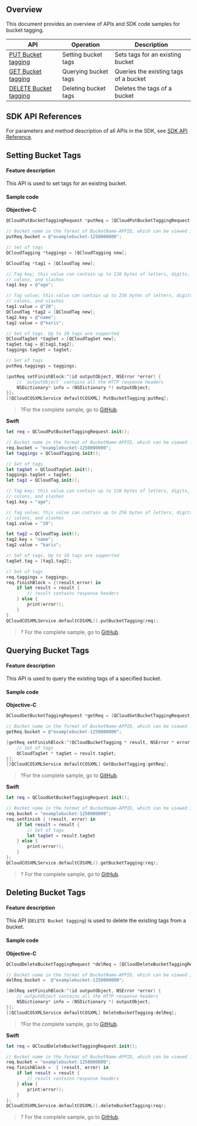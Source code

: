 ## Overview

This document provides an overview of APIs and SDK code samples for bucket tagging.

| API | Operation | Description |
| ------------------------------------------------------------ | -------------- | -------------------------------- |
| [PUT Bucket tagging](https://intl.cloud.tencent.com/document/product/436/8281) | Setting bucket tags | Sets tags for an existing bucket |
| [GET Bucket tagging](https://intl.cloud.tencent.com/document/product/436/8277) | Querying bucket tags | Queries the existing tags of a bucket |
| [DELETE Bucket tagging](https://intl.cloud.tencent.com/document/product/436/8286) | Deleting bucket tags | Deletes the tags of a bucket |

## SDK API References

For parameters and method description of all APIs in the SDK, see [SDK API Reference](https://cos-ios-sdk-doc-1253960454.file.myqcloud.com/).

## Setting Bucket Tags

#### Feature description

This API is used to set tags for an existing bucket.

#### Sample code
**Objective-C**

[//]: # (.cssg-snippet-put-bucket-tagging)
```objective-c
QCloudPutBucketTaggingRequest *putReq = [QCloudPutBucketTaggingRequest new];

// Bucket name in the format of BucketName-APPID, which can be viewed in the COS console at https://console.cloud.tencent.com/cos5/bucket.
putReq.bucket = @"examplebucket-1250000000";

// Set of tags
QCloudTagging *taggings = [QCloudTagging new];

QCloudTag *tag1 = [QCloudTag new];

// Tag key; this value can contain up to 128 bytes of letters, digits, spaces, plus signs, minus signs, underscores, equal signs, dots,
// colons, and slashes
tag1.key = @"age";

// Tag value; this value can contain up to 256 bytes of letters, digits, spaces, plus signs, minus signs, underscores, equal signs, dots,
// colons, and slashes
tag1.value = @"20";
QCloudTag *tag2 = [QCloudTag new];
tag2.key = @"name";
tag2.value = @"karis";

// Set of tags. Up to 10 tags are supported
QCloudTagSet *tagSet = [QCloudTagSet new];
tagSet.tag = @[tag1,tag2];
taggings.tagSet = tagSet;

// Set of tags
putReq.taggings = taggings;

[putReq setFinishBlock:^(id outputObject, NSError *error) {
    // `outputObject` contains all the HTTP response headers
    NSDictionary* info = (NSDictionary *) outputObject;
}];
[[QCloudCOSXMLService defaultCOSXML] PutBucketTagging:putReq];
```

>?For the complete sample, go to [GitHub](https://github.com/tencentyun/cos-snippets/tree/master/iOS/Objc/Examples/cases/BucketTagging.m).

**Swift**

[//]: # (.cssg-snippet-put-bucket-tagging)
```swift
let req = QCloudPutBucketTaggingRequest.init();

// Bucket name in the format of BucketName-APPID, which can be viewed in the COS console at https://console.cloud.tencent.com/cos5/bucket.
req.bucket = "examplebucket-1250000000";
let taggings = QCloudTagging.init();

// Set of tags
let tagSet = QCloudTagSet.init();
taggings.tagSet = tagSet;
let tag1 = QCloudTag.init();

// Tag key; this value can contain up to 128 bytes of letters, digits, spaces, plus signs, minus signs, underscores, equal signs, dots,
// colons, and slashes
tag1.key = "age";

// Tag value; this value can contain up to 256 bytes of letters, digits, spaces, plus signs, minus signs, underscores, equal signs, dots,
// colons, and slashes
tag1.value = "20";

let tag2 = QCloudTag.init();
tag2.key = "name";
tag2.value = "karis";

// Set of tags. Up to 10 tags are supported
tagSet.tag = [tag1,tag2];

// Set of tags
req.taggings = taggings;
req.finishBlock = {(result,error) in
    if let result = result {
        // result contains response headers
    } else {
        print(error!);
    }
}
QCloudCOSXMLService.defaultCOSXML().putBucketTagging(req);
```

>? For the complete sample, go to [GitHub](https://github.com/tencentyun/cos-snippets/tree/master/iOS/Swift/Examples/cases/BucketTagging.swift).

## Querying Bucket Tags

#### Feature description

This API is used to query the existing tags of a specified bucket.

#### Sample code
**Objective-C**

[//]: # (.cssg-snippet-get-bucket-tagging)
```objective-c
QCloudGetBucketTaggingRequest *getReq = [QCloudGetBucketTaggingRequest new];

// Bucket name in the format of BucketName-APPID, which can be viewed in the COS console at https://console.cloud.tencent.com/cos5/bucket.
getReq.bucket = @"examplebucket-1250000000";

[getReq setFinishBlock:^(QCloudBucketTagging * result, NSError * error) {
    // Set of tags
    QCloudTagSet * tagSet = result.tagSet;
}];
[[QCloudCOSXMLService defaultCOSXML] GetBucketTagging:getReq];
```

>?For the complete sample, go to [GitHub](https://github.com/tencentyun/cos-snippets/tree/master/iOS/Objc/Examples/cases/BucketTagging.m).

**Swift**

[//]: # (.cssg-snippet-get-bucket-tagging)
```swift
let req = QCloudGetBucketTaggingRequest.init();

// Bucket name in the format of BucketName-APPID, which can be viewed in the COS console at https://console.cloud.tencent.com/cos5/bucket.
req.bucket = "examplebucket-1250000000";
req.setFinish { (result, error) in
    if let result = result {
        // Set of tags
        let tagSet = result.tagSet
    } else {
        print(error!);
    }
};
QCloudCOSXMLService.defaultCOSXML().getBucketTagging(req);
```

>? For the complete sample, go to [GitHub](https://github.com/tencentyun/cos-snippets/tree/master/iOS/Swift/Examples/cases/BucketTagging.swift).

## Deleting Bucket Tags

#### Feature description

This API (`DELETE Bucket tagging`) is used to delete the existing tags from a bucket.

#### Sample code
**Objective-C**

[//]: # (.cssg-snippet-delete-bucket-tagging)
```objective-c
QCloudDeleteBucketTaggingRequest *delReq = [QCloudDeleteBucketTaggingRequest new];

// Bucket name in the format of BucketName-APPID, which can be viewed in the COS console at https://console.cloud.tencent.com/cos5/bucket.
delReq.bucket =  @"examplebucket-1250000000";

[delReq setFinishBlock:^(id outputObject, NSError *error) {
    // outputObject contains all the HTTP response headers
    NSDictionary* info = (NSDictionary *) outputObject;
}];
[[QCloudCOSXMLService defaultCOSXML] DeleteBucketTagging:delReq];
```

>?For the complete sample, go to [GitHub](https://github.com/tencentyun/cos-snippets/tree/master/iOS/Objc/Examples/cases/BucketTagging.m).

**Swift**

[//]: # (.cssg-snippet-delete-bucket-tagging)
```swift
let req = QCloudDeleteBucketTaggingRequest.init();

// Bucket name in the format of BucketName-APPID, which can be viewed in the COS console at https://console.cloud.tencent.com/cos5/bucket.
req.bucket = "examplebucket-1250000000";
req.finishBlock =  { (result, error) in
    if let result = result {
        // result contains response headers
    } else {
        print(error!);
    }
};
QCloudCOSXMLService.defaultCOSXML().deleteBucketTagging(req);
```

>? For the complete sample, go to [GitHub](https://github.com/tencentyun/cos-snippets/tree/master/iOS/Swift/Examples/cases/BucketTagging.swift).

